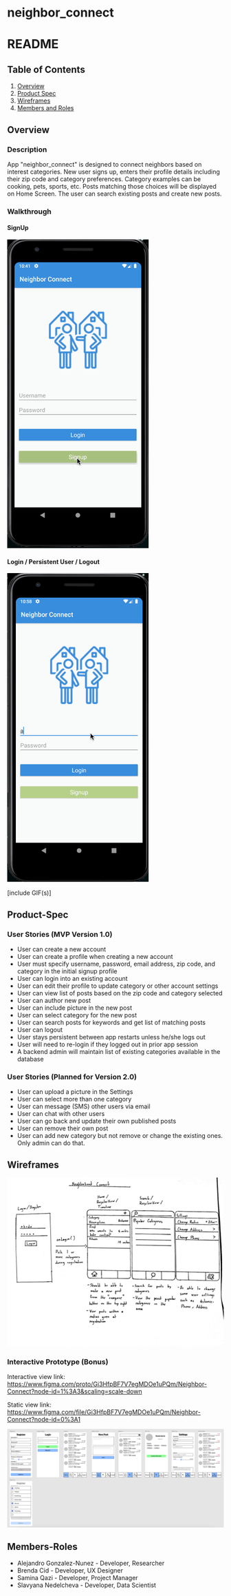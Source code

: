 neighbor_connect
===

# README

## Table of Contents
1. [Overview](#Overview)
2. [Product Spec](#Product-Spec)
3. [Wireframes](#Wireframes)
4. [Members and Roles](#Members-Roles)

## Overview

### Description

App "neighbor_connect" is designed to connect neighbors based on interest categories. New user signs up, enters their profile details including their zip code and category preferences. Category examples can be cooking, pets, sports, etc. Posts matching those choices will be displayed on Home Screen. The user can search existing posts and create new posts.

### Walkthrough

#### SignUp
<img src='https://github.com/saminaqazi123456/neighbor_connect/blob/master/signup.gif' title='SignUp Video Walkthrough' width='' alt='Video Walkthrough' />

#### Login / Persistent User / Logout
<img src='https://github.com/saminaqazi123456/neighbor_connect/blob/master/login_logout.gif' title='Login Video Walkthrough' width='' alt='Video Walkthrough' />

[include GIF(s)]

## Product-Spec
### User Stories (MVP Version 1.0)
- User can create a new account
- User can create a profile when creating a new account
- User must specify username, password, email address, zip code, and category in the initial signup profile
- User can login into an existing account
- User can edit their profile to update category or other account settings
- User can view list of posts based on the zip code and category selected
- User can author new post
- User can include picture in the new post
- User can select category for the new post
- User can search posts for keywords and get list of matching posts
- User can logout
- User stays persistent between app restarts unless he/she logs out
- User will need to re-login if they logged out in prior app session
- A backend admin will maintain list of existing categories available in the database


### User Stories (Planned for Version 2.0)
- User can upload a picture in the Settings
- User can select more than one category
- User can message (SMS) other users via email
- User can chat with other users
- User can go back and update their own published posts
- User can remove their own post
- User can add new category but not remove or change the existing ones. Only admin can do that.


## Wireframes

<img src=https://github.com/saminaqazi123456/neighbor_connect/blob/master/Mockup%20version2%20202005262121081000.jpg width=600>

### Interactive Prototype (Bonus)

Interactive view link: https://www.figma.com/proto/Gi3HfpBF7V7egMDOe1uPQm/Neighbor-Connect?node-id=1%3A3&scaling=scale-down

Static view link: https://www.figma.com/file/Gi3HfpBF7V7egMDOe1uPQm/Neighbor-Connect?node-id=0%3A1

<img src=https://github.com/saminaqazi123456/neighbor_connect/blob/master/figma_prototype.png width=800>



## Members-Roles

- Alejandro Gonzalez-Nunez - Developer, Researcher
- Brenda Cid - Developer, UX Designer
- Samina Qazi - Developer, Project Manager
- Slavyana Nedelcheva - Developer, Data Scientist


